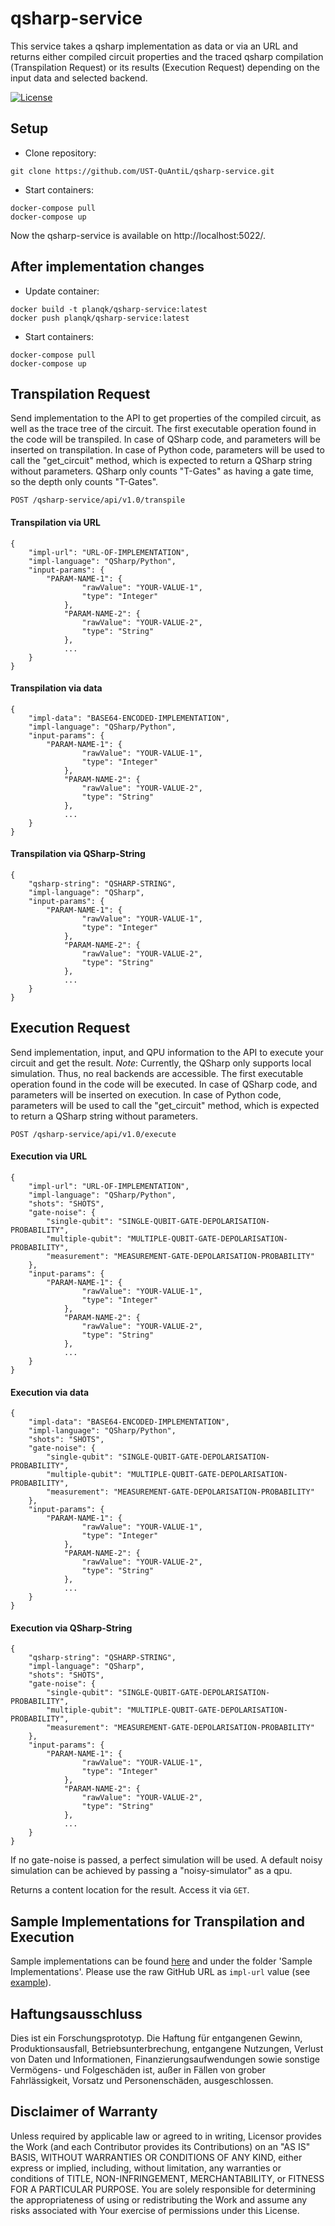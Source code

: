 # qsharp-service

This service takes a qsharp implementation as data or via an URL and returns either compiled circuit properties and the traced qsharp compilation (Transpilation Request) or its results (Execution Request) depending on the input data and selected backend.


[![License](https://img.shields.io/badge/License-Apache%202.0-blue.svg)](https://opensource.org/licenses/Apache-2.0)

## Setup
* Clone repository:
```
git clone https://github.com/UST-QuAntiL/qsharp-service.git
```

* Start containers:
```
docker-compose pull
docker-compose up
```

Now the qsharp-service is available on http://localhost:5022/.

## After implementation changes
* Update container:
```
docker build -t planqk/qsharp-service:latest
docker push planqk/qsharp-service:latest
```

* Start containers:
```
docker-compose pull
docker-compose up
```

## Transpilation Request
Send implementation to the API to get properties of the compiled circuit, as well as the trace tree of the circuit.
The first executable operation found in the code will be transpiled.
In case of QSharp code, and parameters will be inserted on transpilation.
In case of Python code, parameters will be used to call the "get_circuit" method, which is expected to return a QSharp string without parameters.
QSharp only counts "T-Gates" as having a gate time, so the depth only counts "T-Gates".

`POST /qsharp-service/api/v1.0/transpile`

#### Transpilation via URL
```
{  
    "impl-url": "URL-OF-IMPLEMENTATION",
    "impl-language": "QSharp/Python",
    "input-params": {
        "PARAM-NAME-1": {
                "rawValue": "YOUR-VALUE-1",
                "type": "Integer"
            },
            "PARAM-NAME-2": {
                "rawValue": "YOUR-VALUE-2",
                "type": "String"
            },
            ...
    }
}
```

#### Transpilation via data
```
{  
    "impl-data": "BASE64-ENCODED-IMPLEMENTATION",
    "impl-language": "QSharp/Python",
    "input-params": {
        "PARAM-NAME-1": {
                "rawValue": "YOUR-VALUE-1",
                "type": "Integer"
            },
            "PARAM-NAME-2": {
                "rawValue": "YOUR-VALUE-2",
                "type": "String"
            },
            ...
    }
}
```

#### Transpilation via QSharp-String
```
{  
    "qsharp-string": "QSHARP-STRING",
    "impl-language": "QSharp",
    "input-params": {
        "PARAM-NAME-1": {
                "rawValue": "YOUR-VALUE-1",
                "type": "Integer"
            },
            "PARAM-NAME-2": {
                "rawValue": "YOUR-VALUE-2",
                "type": "String"
            },
            ...
    }
}
```

## Execution Request
Send implementation, input, and QPU information to the API to execute your circuit and get the result.
*Note*: Currently, the QSharp only supports local simulation. Thus, no real backends are accessible.
The first executable operation found in the code will be executed.
In case of QSharp code, and parameters will be inserted on execution.
In case of Python code, parameters will be used to call the "get_circuit" method, which is expected to return a QSharp string without parameters.

`POST /qsharp-service/api/v1.0/execute`  

#### Execution via URL
```
{  
    "impl-url": "URL-OF-IMPLEMENTATION",
    "impl-language": "QSharp/Python",
    "shots": "SHOTS",
    "gate-noise": {
        "single-qubit": "SINGLE-QUBIT-GATE-DEPOLARISATION-PROBABILITY",
        "multiple-qubit": "MULTIPLE-QUBIT-GATE-DEPOLARISATION-PROBABILITY",
        "measurement": "MEASUREMENT-GATE-DEPOLARISATION-PROBABILITY"
    },
    "input-params": {
        "PARAM-NAME-1": {
                "rawValue": "YOUR-VALUE-1",
                "type": "Integer"
            },
            "PARAM-NAME-2": {
                "rawValue": "YOUR-VALUE-2",
                "type": "String"
            },
            ...
    }
}
```

#### Execution via data
```
{  
    "impl-data": "BASE64-ENCODED-IMPLEMENTATION",
    "impl-language": "QSharp/Python",
    "shots": "SHOTS",
    "gate-noise": {
        "single-qubit": "SINGLE-QUBIT-GATE-DEPOLARISATION-PROBABILITY",
        "multiple-qubit": "MULTIPLE-QUBIT-GATE-DEPOLARISATION-PROBABILITY",
        "measurement": "MEASUREMENT-GATE-DEPOLARISATION-PROBABILITY"
    },
    "input-params": {
        "PARAM-NAME-1": {
                "rawValue": "YOUR-VALUE-1",
                "type": "Integer"
            },
            "PARAM-NAME-2": {
                "rawValue": "YOUR-VALUE-2",
                "type": "String"
            },
            ...
    }
}
```
#### Execution via QSharp-String
```
{  
    "qsharp-string": "QSHARP-STRING",
    "impl-language": "QSharp",
    "shots": "SHOTS",
    "gate-noise": {
        "single-qubit": "SINGLE-QUBIT-GATE-DEPOLARISATION-PROBABILITY",
        "multiple-qubit": "MULTIPLE-QUBIT-GATE-DEPOLARISATION-PROBABILITY",
        "measurement": "MEASUREMENT-GATE-DEPOLARISATION-PROBABILITY"
    },
    "input-params": {
        "PARAM-NAME-1": {
                "rawValue": "YOUR-VALUE-1",
                "type": "Integer"
            },
            "PARAM-NAME-2": {
                "rawValue": "YOUR-VALUE-2",
                "type": "String"
            },
            ...
    }
}
```

If no gate-noise is passed, a perfect simulation will be used. A default noisy simulation can be achieved by passing a "noisy-simulator" as a qpu.

Returns a content location for the result. Access it via `GET`.

## Sample Implementations for Transpilation and Execution
Sample implementations can be found [here](https://github.com/UST-QuAntiL/nisq-analyzer-content/tree/master/compiler-selection/Shor) and under the folder 'Sample Implementations'.
Please use the raw GitHub URL as `impl-url` value (see [example](https://raw.githubusercontent.com/UST-QuAntiL/nisq-analyzer-content/master/compiler-selection/Shor/shor-fix-15-quil.quil)).

## Haftungsausschluss

Dies ist ein Forschungsprototyp.
Die Haftung für entgangenen Gewinn, Produktionsausfall, Betriebsunterbrechung, entgangene Nutzungen, Verlust von Daten und Informationen, Finanzierungsaufwendungen sowie sonstige Vermögens- und Folgeschäden ist, außer in Fällen von grober Fahrlässigkeit, Vorsatz und Personenschäden, ausgeschlossen.

## Disclaimer of Warranty

Unless required by applicable law or agreed to in writing, Licensor provides the Work (and each Contributor provides its Contributions) on an "AS IS" BASIS, WITHOUT WARRANTIES OR CONDITIONS OF ANY KIND, either express or implied, including, without limitation, any warranties or conditions of TITLE, NON-INFRINGEMENT, MERCHANTABILITY, or FITNESS FOR A PARTICULAR PURPOSE.
You are solely responsible for determining the appropriateness of using or redistributing the Work and assume any risks associated with Your exercise of permissions under this License.
